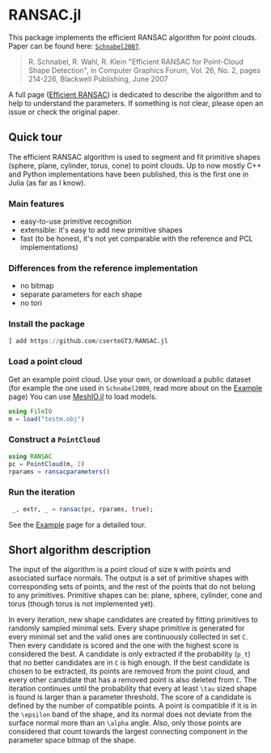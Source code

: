 # RANSAC.jl

This package implements the efficient RANSAC algorithm for point clouds.
Paper can be found here: [`Schnabel2007`](https://cg.cs.uni-bonn.de/en/publications/paper-details/schnabel-2007-efficient/).

>  R. Schnabel, R. Wahl, R. Klein
>	"Efficient RANSAC for Point-Cloud Shape Detection",
>	in Computer Graphics Forum, Vol. 26, No. 2, pages 214-226,
>	Blackwell Publishing, June 2007

A full page ([Efficient RANSAC](@ref)) is dedicated to describe the algorithm and to help to understand the parameters.
If something is not clear, please open an issue or check the original paper.

## Quick tour

The efficient RANSAC algorithm is used to segment and fit primitive shapes (sphere, plane, cylinder, torus, cone) to point clouds.
Up to now mostly C++ and Python implementations have been published, this is the first one in Julia (as far as I know).

### Main features

* easy-to-use primitive recognition
* extensible: it's easy to add new primitive shapes
* fast (to be honest, it's not yet comparable with the reference and PCL implementations)

### Differences from the reference implementation

* no bitmap
* separate parameters for each shape
* no tori

### Install the package

```julia
] add https://github.com/cserteGT3/RANSAC.jl
```

### Load a point cloud

Get an example point cloud. Use your own, or download a public dataset (for example the one used in `Schnabel2009`, read more about on the [Example](@ref) page)
You can use [MeshIO.jl](https://github.com/JuliaIO/MeshIO.jl) to load models.

```julia
using FileIO
m = load("testm.obj")
```

### Construct a `PointCloud`

```julia
using RANSAC
pc = PointCloud(m, 2)
rparams = ransacparameters()
```

### Run the iteration

```julia
 _, extr, _ = ransac(pc, rparams, true);
```

See the [Example](@ref) page for a detailed tour.

## Short algorithm description

The input of the algorithm is a point cloud of size ``N`` with points and associated surface normals.
The output is a set of primitive shapes with corresponding sets of points, and the rest of the points that do not belong to any primitives.
Primitive shapes can be: plane, sphere, cylinder, cone and torus (though torus is not implemented yet).

In every iteration, new shape candidates are created by fitting primitives to randomly sampled minimal sets.
Every shape primitive is generated for every minimal set and the valid ones are continuously collected in set ``C``.
Then every candidate is scored and the one with the highest score is considered the best.
A candidate is only extracted if the probability (``p_t``) that no better candidates are in ``C`` is high enough.
If the best candidate is chosen to be extracted, its points are removed from the point cloud, and every other candidate that has a removed point is also deleted from ``C``.
The iteration continues until the probability that every at least ``\tau`` sized shape is found is larger than a parameter threshold.
The score of a candidate is defined by the number of compatible points.
A point is compatible if it is in the ``\epsilon`` band of the shape, and its normal does not deviate from the surface normal more than an ``\alpha`` angle.
Also, only those points are considered that count towards the largest connecting component in the parameter space bitmap of the shape.